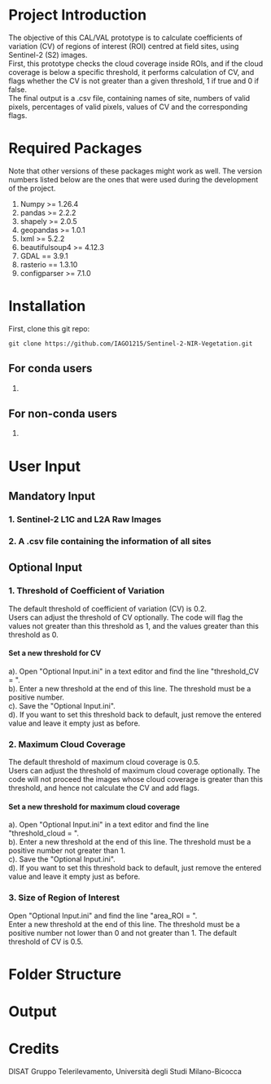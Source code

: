 # Project Introduction
The objective of this CAL/VAL prototype is to calculate coefficients of variation (CV) of regions of interest (ROI) centred at field sites, using Sentinel-2 (S2) images.  
First, this prototype checks the cloud coverage inside ROIs, and if the cloud coverage is below a specific threshold, it performs calculation of CV, and flags whether the CV is not greater than a given threshold, 1 if true and 0 if false.  
The final output is a .csv file, containing names of site, numbers of valid pixels, percentages of valid pixels, values of CV and the corresponding flags.  

# Required Packages

Note that other versions of these packages might work as well. The version numbers listed below are the ones that were used during the development of the project. 

1. Numpy >= 1.26.4
2. pandas >= 2.2.2
3. shapely >= 2.0.5
4. geopandas >= 1.0.1
5. lxml >= 5.2.2
6. beautifulsoup4 >= 4.12.3
7. GDAL == 3.9.1
8. rasterio == 1.3.10
9. configparser >= 7.1.0

# Installation

First, clone this git repo:  

```
git clone https://github.com/IAGO1215/Sentinel-2-NIR-Vegetation.git
```

## For conda users

1. 

## For non-conda users

1. 

# User Input
## Mandatory Input
### 1. Sentinel-2 L1C and L2A Raw Images
### 2. A .csv file containing the information of all sites

## Optional Input
### 1. Threshold of Coefficient of Variation
The default threshold of coefficient of variation (CV) is 0.2.  
Users can adjust the threshold of CV optionally. The code will flag the values not greater than this threshold as 1, and the values greater than this threshold as 0.   
#### Set a new threshold for CV
a). Open "Optional Input.ini" in a text editor and find the line "threshold_CV = ".  
b). Enter a new threshold at the end of this line. The threshold must be a positive number.  
c). Save the "Optional Input.ini".  
d). If you want to set this threshold back to default, just remove the entered value and leave it empty just as before. 

### 2. Maximum Cloud Coverage
The default threshold of maximum cloud coverage is 0.5.  
Users can adjust the threshold of maximum cloud coverage optionally. The code will not proceed the images whose cloud coverage is greater than this threshold, and hence not calculate the CV and add flags. 
#### Set a new threshold for maximum cloud coverage
a). Open "Optional Input.ini" in a text editor and find the line "threshold_cloud = ".  
b). Enter a new threshold at the end of this line. The threshold must be a positive number not greater than 1.  
c). Save the "Optional Input.ini".  
d). If you want to set this threshold back to default, just remove the entered value and leave it empty just as before. 

### 3. Size of Region of Interest
Open "Optional Input.ini" and find the line "area_ROI = ".  
Enter a new threshold at the end of this line. The threshold must be a positive number not lower than 0 and not greater than 1. 
The default threshold of CV is 0.5.  

# Folder Structure

# Output

# Credits

DISAT Gruppo Telerilevamento, Università degli Studi Milano-Bicocca
